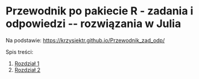 # Przewodnik po pakiecie R - zadania i odpowiedzi -- rozwiązania w Julia

Na podstawie: https://krzysiektr.github.io/Przewodnik_zad_odp/

Spis treści:

1. [Rozdział 1](rozdzial1/rozdzial-1.md)
1. [Rozdział 2](rozdzial2/rozdzial-2.md)